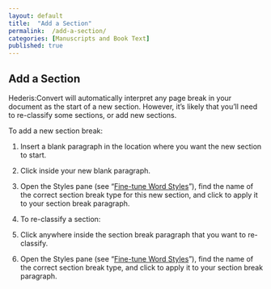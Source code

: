 ```yaml
---
layout: default
title:  "Add a Section"
permalink:  /add-a-section/
categories: [Manuscripts and Book Text]
published: true
---
```


<section data-type="chapter" class="hsecchapter" data-hederis-type="hsecchapter" id="add-a-section" data-pi-attrs="id: add-a-section"><h1 data-hederis-type="hblkchaptitle" class="hblkchaptitle" id="pJFhBkFgD">Add a Section</h1>
    <p class="hblkp" data-hederis-type="hblkp" id="piEmpg6Rc">Hederis:Convert will automatically interpret any page break in your document as the start of a new section. However, it&#8217;s likely that you&#8217;ll need to re-classify some sections, or add new sections.</p>
    <p class="hblkp" data-hederis-type="hblkp" id="pQT06G80o">To add a new section break:</p>
    <ol class="hwprnum-list" data-hederis-type="hwprnum-list" id="pzpzYV9nO"><li class="hblkoli" data-hederis-type="hblkoli" id="liTpiQMMOb"><p class="hblkoli" data-hederis-type="hblkoli" id="pDrf8uLHj">Insert a blank paragraph in the location where you want the new section to start.</p></li>
    <li class="hblkoli" data-hederis-type="hblkoli" id="liXiyYTyBb"><p class="hblkoli" data-hederis-type="hblkoli" id="p1t548cog">Click inside your new blank paragraph.</p></li>
    <li class="hblkoli" data-hederis-type="hblkoli" id="liKZTZn32p"><p class="hblkoli" data-hederis-type="hblkoli" id="pRkM5ZJrs">Open the Styles pane (see &#8220;<a href="{% post_url 2019-04-01-13-Fine-tuneWordStyles %}"><span class="Hyperlink">Fine-tune Word Styles</span></a>&#8221;), find the name of the correct section break type for this new section, and click to apply it to your section break paragraph.</p></li>
    <li class="hblkoli" data-hederis-type="hblkoli" id="liHdLYe9ml"><p class="hblkoli" data-hederis-type="hblkoli" id="prQ1LCuCL">To re-classify a section:</p></li>
    <li class="hblkoli" data-hederis-type="hblkoli" id="licY5fA7Jw"><p class="hblkoli" data-hederis-type="hblkoli" id="pZFEagrKJ">Click anywhere inside the section break paragraph that you want to re-classify.</p></li>
    <li class="hblkoli" data-hederis-type="hblkoli" id="lihKcO5JHR"><p class="hblkoli" data-hederis-type="hblkoli" id="pZ3LlmHVq">Open the Styles pane (see &#8220;<a href="{% post_url 2019-04-01-13-Fine-tuneWordStyles %}"><span class="Hyperlink">Fine-tune Word Styles</span></a>&#8221;), find the name of the correct section break type, and click to apply it to your section break paragraph.</p></li>
    </ol>
    </section>
    